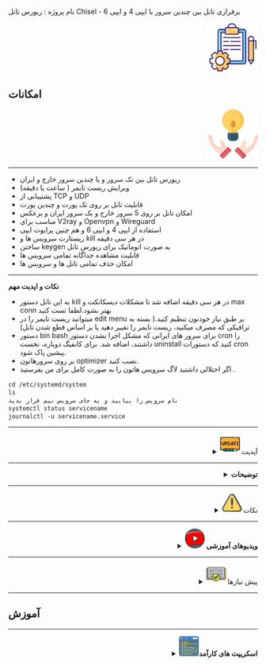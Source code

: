
نام پروژه : ریورس تانل Chisel - برقراری تانل بین چندین سرور با ایپی 4 و ایپی 6 

<div align="right">
    <img src="https://github.com/69learn/6to4-azumi/blob/main/assets/119934376/project-management.png" alt="Video Title" width="100">
  </a>
</div>
  </details>
</div>



**امکانات**
-----------------------
<div align="right">
    <img src="https://github.com/69learn/6to4-azumi/blob/main/assets/119934376/ability.png" alt="Video Title" width="100">
  </a>
</div>
  </details>
</div>

-----------------------
- ریورس تانل بین تک سرور و یا چندین سرور خارج و ایران
- ویرایش ریست تایمر ( ساعت یا دقیقه)
- پشتیبانی از TCP و UDP
- قابلیت تانل بر روی تک پورت و چندین پورت 
- امکان تانل بر روی 5 سرور خارج و یک سرور ایران و برعکس
- مناسب برای V2ray و Openvpn و Wireguard
- استفاده از ایپی 4 و ایپی 6 و هم چنین پرایوت ایپی
- ریستارت سرویس ها و kill در هر سی دقیقه
- ساختن keygen به صورت اتوماتیک برای ریورس تانل
- قابلیت مشاهده جداگانه تمامی سرویس ها
- امکان حذف تمامی تانل ها و سرویس ها
------------------------------------------------------
**نکات و اپدیت مهم**

- به این تانل دستور kill در هر سی دقیقه اضافه شد تا مشکلات دیسکانکت و max conn بهتر بشود.لطفا تست کنید
- میتوانید ریست تایمر را در edit menu بر طبق نیاز خودتون تنظیم کنید.( بسته به ترافیکی که مصرف میکنید، ریست تایمر را تغییر دهید یا بر اساس قطع شدن تانل)
- دستور bin bash برای سرور های ایرانی که مشکل اجرا نشدن دستور cron را داشتند، اضافه شد. برای کانفیگ دوباره، نخست uninstall کنید که دستورات cron پیشین پاک شود.
- بر روی سرورهاتون optimizer نصب کنید.
- اگر اختلالی داشتید لاگ سرویس هاتون را به صورت کامل برای من بفرستید .
```
cd /etc/systemd/system
ls
نام سرویس را بیابید و به جای سرویس نیم قرار بدید
systemctl status servicename
journalctl -u servicename.service
```


 ------------------------------------------------------
  <div align="right">
  <details>
    <summary><strong><img src="https://github.com/69learn/6to4-azumi/blob/main/assets/119934376/update.png" width="40" alt="Image"> </strong>آپدیت</summary>
  
  
------------------------------------ 

- اسکریپت برای تانل بین چندین سرور ایران به یک خارج، اپدیت شد. از این به بعد باید برای هر سرور ایران، پورت تانل جداگانه بدهید.
- ریست تایم با دستور KILL هر نیم ساعت به سرویس ها اضافه شد( بر طبق نیاز خودتان ویرایش کنید)
- امکان ویرایش ریست تایمر اضافه شد. ( دقیقه و ساعت)
- به اسکرین پایین نگاه کنید. به هنگام پرسش از شما در مورد تعداد کانفیگ (برای ریست تایم) ، تعداد کانفیگ خود را وارد نمایید. این کار برای ریست تایم نیاز میباشد. من دو عدد کانفیگ داشتم، پس عدد 2 را قرار دادم.
  
  </details>
</div>


--------------------

<div align="right">
  <details>
    <summary><strong>توضیحات</strong></summary>
  

- در این اسکریپت بوسیله ریورس تانل Chisel میخواهیم تانل را بین یک سرور و یا چندین سرور خارج و ایران، ایجاد کنیم.
- به طور مثال 3 سرور خارج دارید و بر روی هر کدام یک کانفیگ وایرگارد دارید، میتوانید آن ها را به یک سرور ایران وصل کنید و از یک سرور ایران برای 3 سرور خارجتان استفاده نمایید. این تانل ، توسط ریورس تانل انجام میشود.
- لطفا آموزش نوشتاری را با دقت بخوانید و با آزمون و خطا میتوانید تانل را با موفقیت ایجاد کنید.
- در این تانل پورت پیش فرضی استفاده نشده است
- خودم تمام روش ها را داخل سرور های مختلف تست کردم و جواب داده . بر روی دبیان 12 و اوبونتو 20 تست شده است.
- اگر از پنل v2ray استفاده میکنید و میخواهید با پرایوت ایپی، تانل را بسازید پس لطفا ایپی پرایوت ها را باز کنید.
- پنل شما در خارج باید نصب شده باشد
- کانفیگ ریورس تانل با پرایوت ایپی به صورت خودکار میباشد.اگر پاسخ خوبی نگرفتید با اسکریپت یا به صورت دستی تانل 6TO4 را انجام دهید و سپس تانل را برقرار کنید.
- لطفا برای کانفیگ دوباره، نخست از منوی uninstall اقدام به حذف تانل کنید تا مشکلی پیش نیاید یا همان کانفیگ را دوباره کانفیگ کنید.
- پاک کردن و کانفیگ دوباره، حتی یک دقیقه از وقت گران بهای شما را نخواهد گرفت پس نیاز به ویرایش دستی نمی باشد.
- در آخر هر کانفیگ، ایپی 4 سرور ایران شما با پورت نهایی نمایش داده میشود که با استفاده از آن در کلاینت وایرگارد یا V2ray میتوانید به اینترنت متصل شوید.
  
  </details>
</div>

 ------------------------------------------------------

 <div align="right">
  <details>
    <summary><strong><img src="https://github.com/69learn/6to4-azumi/blob/main/assets/119934376/warning.png" width="40" alt="Image"> </strong>نکات</summary>

- میتوانید از طریق tail /var/log/syslog درستی عملکرد cron را ببینید.
- این اسکریپت بارها تست شده و تمام گزینه هایش بدون مشکل کار میکند. سرویس ها هم ساخته میشود و کانفیگی هم از بین نمیرود. شما اختلال خود را با دستورات پایین بیابید
- اگر اختلالی در تانل داشتید همیشه وارد مسیر روبرو شوید cd /etc/systemd/system و با دستور ls ، سرویس های خارج و ایران را بیابید و با دستور systemctl status servicename و یا journalctl -u servicename.service ، دلیل اختلال تانل را بیابید.
- کسانی که تانلشون با تست سرعت در اسپید تست قطع میشه، من این مشکل را بررسی کردم و هم در صبح و هم در شب تست سرعت انجام دادم. تست سرعت در صبح بدون مشکل انجام شد اما تست سرعت در شب باعث قطعی تانل و ارتباط میشد ( بدون هیچ خطایی در لاگ تانل). این به این معنی هست که مشکل از تانل chisel نمی باشد و مشکل از جای دیگری است.
- شما میتوانید تست سرعت speedtest را در پنل خود ببندید که این مشکل در شب باعث قطعی تانل شما نشود.
- اگر سرعت شما پایینه ، حتما هم در سرور ایران و خارج، optimizer نصب کنید.
- **نکته** : **این مورد را دیدم چندین نفر به من گفتند. ببینید وقتی status داخل اسکریپت را نگاه میکنید هم سرور ایران و هم سرور خارج را نشان میدهد. به عبارتی در سرور ایران، وضعیت سرویس ایران سبر خواهد بود و در سرور خارج، وضعیت سرویس خارج سبز رنگ و اکتیو خواهد بود. در سرور خارج ، سرویس ایران غیرفعال میباشد و در سرور ایران، سرویس خارج غیرفعال میباشد.**
- اگر سرعت ریورس شما پایین امد، میتوانید x-ui یا پنل خود را هم یک بار ریست کنید


  </details>
</div>

------------------------
 <div align="right">
  <details>
    <summary><strong><img src="https://github.com/69learn/6to4-azumi/blob/main/assets/119934376/youtube.png" width="40" alt="Image"> ویدیوهای آموزشی</strong></summary>
------------------------------------  
- ویدیوی آموزشی توسط 69

<div align="right">
  <a href="https://www.youtube.com/watch?v=AjNrYOpNaQE">
    <img src="https://img.youtube.com/vi/AjNrYOpNaQE/0.jpg" alt="Video Title" width="300">
  </a>
</div>
<div align="right">
  <a href="https://www.youtube.com/watch?v=Avi8ErLPJJE">
    <img src="https://img.youtube.com/vi/Avi8ErLPJJE/0.jpg" alt="Video Title" width="300">
  </a>
</div>
  </details>
</div>


------------------------
 <div align="right">
  <details>
    <summary><strong><img src="https://github.com/69learn/6to4-azumi/blob/main/assets/119934376/guidelines.png" width="40" alt="Image"> </strong>پیش نیازها</summary>
  
  
------------------------------------ 

- لطفا سرور اپدیت شده باشه.
- ایپی 4 و 6 را فوروارد کنید و DNS های خود را نتظیم کنید. همه اینکار ها با optimizer انجام میشود.
- میتوانید از اسکریپت اقای [Hwashemi](https://github.com/hawshemi/Linux-Optimizer) و یا [OPIRAN](https://github.com/opiran-club/VPS-Optimizer) هم برای بهینه سازی سرور در صورت تمایل استفاده نمایید.
  </details>
</div>

----------------------------
**آموزش**
-



------------------------
 <div align="right">
  <details>
    <summary><strong><img src="https://github.com/69learn/6to4-azumi/blob/main/assets/119934376/script.png" width="40" alt="Image">اسکریپت های کارآمد</strong></summary>
------------------------------------   

**اسکریپت های کارآمد :**
- این اسکریپت ها optional میباشد.


 
 Opiran Script
```
apt install curl -y && bash <(curl -s https://raw.githubusercontent.com/opiran-club/VPS-Optimizer/main/optimizer.sh --ipv4)
```

Hawshemi script

```
wget "https://raw.githubusercontent.com/hawshemi/Linux-Optimizer/main/linux-optimizer.sh" -O linux-optimizer.sh && chmod +x linux-optimizer.sh && bash linux-optimizer.sh
```

------------------------
 <div align="right">
  <details>
    <summary><strong><img src="https://github.com/69learn/6to4-azumi/blob/main/assets/119934376/script.png" width="40" alt="Image">اسکریپت من</strong></summary>
------------------------------------   

- اسکریپت اصلی
```
sudo apt-get install python3 -y && apt-get install wget -y && apt-get install python3-pip -y && pip3 install colorama && pip3 install netifaces && apt-get install curl -y && python3 <(curl -Ls https://raw.githubusercontent.com/69learn/CHISEL-AZUMI/refs/heads/main/chisel.py --ipv4)
```

- اگر با دستور بالا نتوانستید اسکریپت را اجرا کنید، نخست دستور زیر را اجرا نمایید و سپس دستور اول را دوباره اجرا کنید.
- اگر باز هم colorama رو نگرفت پس از اجرای دستور پایین ، همچنین این دستور هم اجرا کنید : pip3 install colorama , pip3 install netifaces

```
sudo apt-get install python-pip -y  &&  apt-get install python3 -y && alias python=python3 && python -m pip install colorama && python -m pip install netifaces
```

--------------------------------------
 <div dir="rtl">&bull;  دستور زیر برای کسانی هست که پیش نیاز ها را در سرور، نصب شده دارند</div>
 
```
python3 <(curl -Ls https://raw.githubusercontent.com/69learn/CHISEL-AZUMI/refs/heads/main/chisel.py --ipv4)
```
--------------------------------------
 <div dir="rtl">&bull; اگر سرور شما خطای externally-managed-environment داد از دستور زیر اقدام به اجرای اسکریپت نمایید.</div>
 
```
bash -c "$(curl -fsSL https://raw.githubusercontent.com/69learn/CHISEL-AZUMI/refs/heads/main/managed.sh)"
```

---------------------------------------------



